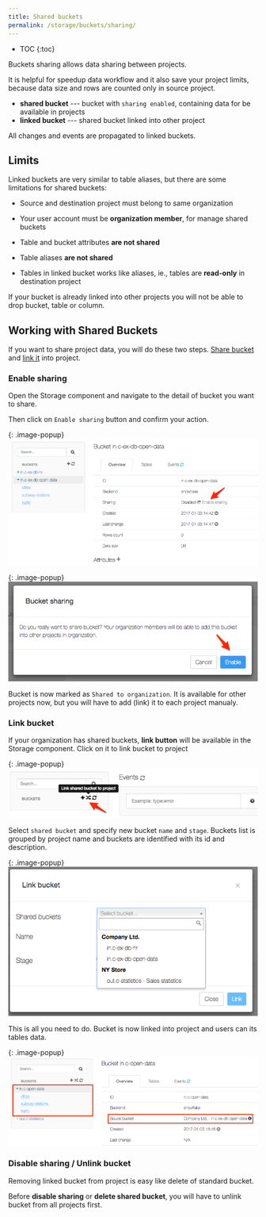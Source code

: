 ```yaml
---
title: Shared buckets
permalink: /storage/buckets/sharing/
---
```


* TOC
{:toc}

Buckets sharing allows data sharing between projects.

It is helpful for speedup data workflow and it also save your project limits, because data size and rows are counted only in source project.

- **shared bucket** --- bucket with `sharing enabled`, containing data for be available in projects
- **linked bucket** --- shared bucket linked into other project

All changes and events are propagated to linked buckets.

## Limits

Linked buckets are very similar to table aliases, but there are some limitations for shared buckets:

- Source and destination project must belong to same organization
- Your user account must be **organization member**, for manage shared buckets

- Table and bucket attributes **are not shared**
- Table aliases **are not shared**
- Tables in linked bucket works like aliases, ie., tables are **read-only** in destination project

If your bucket is already linked into other projects you will not be able to drop bucket, table or column.

## Working with Shared Buckets

If you want to share project data, you will do these two steps. [Share bucket](/storage/buckets/sharing/#enable-sharing) and [link it](/storage/buckets/sharing/#link-bucket) into project.

### Enable sharing

Open the Storage component and navigate to the detail of bucket you want to share.

Then click on `Enable sharing` button and confirm your action.

{: .image-popup}
![Screenshot -- Enable sharing](/storage/buckets/sharing/sharing-enable-1.png)

{: .image-popup}
![Screenshot -- Confirm action](/storage/buckets/sharing/sharing-enable-2.png)

Bucket is now marked as `Shared to organization`. It is available for other projects now, but you will have to add (link) it to each project manualy.

### Link bucket

If your organization has shared buckets, **link button** will be available in the Storage component. Click on it to link bucket to project

{: .image-popup}
![Screenshot -- Link button](/storage/buckets/sharing/link-bucket-1.png)

Select `shared bucket` and specify new bucket `name` and `stage`. Buckets list is grouped by project name and buckets are identified with its id and description.

{: .image-popup}
![Screenshot -- Select shared bucket](/storage/buckets/sharing/link-bucket-2.png)

This is all you need to do. Bucket is now linked into project and users can its tables data.

{: .image-popup}
![Screenshot -- Linked bucket detail](/storage/buckets/sharing/link-bucket-3.png)

### Disable sharing / Unlink bucket

Removing linked bucket from project is easy like delete of standard bucket.

Before **disable sharing** or **delete shared bucket**, you will have to unlink bucket from all projects first.
